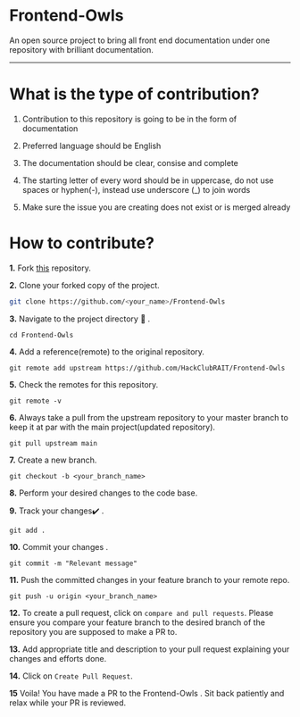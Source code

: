 # Frontend-Owls

An open source project to bring all front end documentation under one repository with brilliant documentation.

<hr>

# What is the type of contribution?

1) Contribution to this repository is going to be in the form of documentation

2) Preferred language should be English

3) The documentation should be clear, consise and complete

4) The starting letter of every word should be in uppercase, do not use spaces or hyphen(-), instead use underscore (_) to join words

5) Make sure the issue you are creating does not exist or is merged already

# How to contribute?

**1.**  Fork [this](https://github.com/HackClubRAIT/Frontend-Owls) repository.

**2.**  Clone your forked copy of the project.

```bash
git clone https://github.com/<your_name>/Frontend-Owls
```

**3.** Navigate to the project directory :file_folder: .

```
cd Frontend-Owls
```

**4.** Add a reference(remote) to the original repository.

```
git remote add upstream https://github.com/HackClubRAIT/Frontend-Owls
```

**5.** Check the remotes for this repository.
```
git remote -v
```

**6.** Always take a pull from the upstream repository to your master branch to keep it at par with the main project(updated repository).

```
git pull upstream main
```

**7.** Create a new branch.

```
git checkout -b <your_branch_name>
```

**8.** Perform your desired changes to the code base.


**9.** Track your changes:heavy_check_mark: .

```
git add . 
```

**10.** Commit your changes .

```
git commit -m "Relevant message"
```

**11.** Push the committed changes in your feature branch to your remote repo.
```
git push -u origin <your_branch_name>
```

**12.** To create a pull request, click on `compare and pull requests`. Please ensure you compare your feature branch to the desired branch of the repository you are supposed to make a PR to.


**13.** Add appropriate title and description to your pull request explaining your changes and efforts done.


**14.** Click on `Create Pull Request`.


**15** Voila! You have made a PR to the Frontend-Owls . Sit back patiently and relax while your PR is reviewed.

<!--<h1 align=center> Project Maintainer </h1> 
<p align="center"> <a href="https://github.com/siddhi-244"><img src="https://avatars.githubusercontent.com/u/69195262?s=96&v=4" width=90px height=90px /></a>
<a href="https://github.com/girija0707"><img src="https://avatars.githubusercontent.com/u/63583646?v=4" width=90px height=90px /></a>--!>




